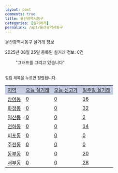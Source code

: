 ```yaml
---
layout: post
comments: true
title: 울산광역시동구
categories: [실거래가]
permalink: /apt/울산광역시동구
---
```


울산광역시동구 실거래 정보

2025년 08월 25일 등록된 실거래 정보: 0건

<!--<script async src="https://pagead2.googlesyndication.com/pagead/js/adsbygoogle.js?client=ca-pub-3485438051770037"
 crossorigin="anonymous"></script>-->

<script type="text/javascript">
  google.charts.load('current', {'packages':['corechart']});
  google.charts.setOnLoadCallback(drawChart);

  function drawChart() {
    var data = google.visualization.arrayToDataTable([['거래일', '매매', '전월세', '전매'], ['21-01', 4, 4, 1], ['21-02', 0, 2, 0], ['21-03', 0, 1, 0], ['21-04', 0, 1, 0], ['21-05', 0, 1, 0], ['21-06', 0, 5, 0], ['21-07', 36, 49, 1], ['21-08', 162, 115, 8], ['21-09', 167, 84, 15], ['21-10', 221, 136, 9], ['21-11', 119, 115, 13], ['21-12', 120, 146, 13], ['22-01', 89, 130, 13], ['22-02', 113, 128, 10], ['22-03', 147, 134, 21], ['22-04', 224, 160, 17], ['22-05', 178, 140, 21], ['22-06', 100, 116, 15], ['22-07', 73, 142, 10], ['22-08', 14, 20, 2], ['23-07', 0, 1, 0], ['23-08', 0, 4, 0], ['23-09', 0, 3, 0], ['23-10', 4, 35, 0], ['23-11', 85, 163, 5], ['23-12', 91, 200, 10], ['24-01', 1, 10, 0], ['24-02', 0, 2, 0], ['24-03', 0, 3, 0], ['24-04', 0, 2, 0], ['24-05', 0, 3, 0], ['24-06', 0, 2, 0], ['24-07', 0, 5, 0], ['24-08', 52, 78, 0], ['24-09', 91, 99, 0], ['24-10', 112, 41, 112], ['24-11', 59, 0, 59], ['24-12', 92, 92, 92], ['25-01', 90, 90, 90], ['25-02', 140, 140, 140], ['25-03', 158, 158, 158], ['25-04', 181, 181, 181], ['25-05', 146, 146, 146], ['25-06', 151, 151, 151], ['25-07', 159, 159, 159], ['25-08', 64, 64, 64]]);

    var options = {
      title: '최근 1년간 유형별 거래량 추이',
      legend: { position: 'bottom' }
    };

    setTimeout(function() {
        var chart = new google.visualization.LineChart(document.getElementById('columnchart_material'));
        chart.draw(data, (options));
        document.getElementById('loading').style.display = 'none';
        var dayLabel = (new Date()).getDay();
        if (dayLabel < 2) {
            sorttable.innerSortFunction.apply(document.getElementById('week'), []);
            sorttable.innerSortFunction.apply(document.getElementById('week'), []);        
        }
        else {
            sorttable.innerSortFunction.apply(document.getElementById('today'), []);
            sorttable.innerSortFunction.apply(document.getElementById('today'), []);
        }
    }, 200);

  }
</script>

<div id="loading" style="z-index:20; display: block; margin-left: 35px">"그래프를 그리고 있습니다"</div>
<div id="columnchart_material" style="width: 95%; margin-left: -35px; display: block"></div>
<!--<div style="width: 95%; margin-left: -35px; display: block">
      <script async src="https://pagead2.googlesyndication.com/pagead/js/adsbygoogle.js?client=ca-pub-3485438051770037"
          crossorigin="anonymous"></script>
      <ins class="adsbygoogle"
          style="display:block"
          data-ad-format="fluid"
          data-ad-layout-key="-fb+5w+4e-db+86"
          data-ad-client="ca-pub-3485438051770037"
          data-ad-slot="1827090281"></ins>
      <script>
          (adsbygoogle = window.adsbygoogle || []).push({});
      </script>
</div>-->
<br>

<font size='small' style='font-size: small;'>컬럼 제목을 누르면 정렬됩니다.</font>
<table class="sortable">
  <tr style='background-color: rgba(114, 132, 186,0.4);'>
    <td id="region"><a href="#">지역</a></td>
    <td id="today"><a href="#">오늘 실거래</a></td>
    <td id="today_new"><a href="#">오늘 신고가</a></td>
    <td id="week"><a href="#">일주일 실거래</a></td>
  </tr>

  
  <tr class="item">
    <td><a href="울산광역시동구방어동">방어동</a></td>
    <td><a href="울산광역시동구방어동">0</a></td>
    <td><a href="울산광역시동구방어동">0</a></td>
    <td><a href="울산광역시동구방어동">16</a></td>
  </tr>
    

  <tr class="item">
    <td><a href="울산광역시동구화정동">화정동</a></td>
    <td><a href="울산광역시동구화정동">0</a></td>
    <td><a href="울산광역시동구화정동">0</a></td>
    <td><a href="울산광역시동구화정동">32</a></td>
  </tr>
    

  <tr class="item">
    <td><a href="울산광역시동구일산동">일산동</a></td>
    <td><a href="울산광역시동구일산동">0</a></td>
    <td><a href="울산광역시동구일산동">0</a></td>
    <td><a href="울산광역시동구일산동">2</a></td>
  </tr>
    

  <tr class="item">
    <td><a href="울산광역시동구전하동">전하동</a></td>
    <td><a href="울산광역시동구전하동">0</a></td>
    <td><a href="울산광역시동구전하동">0</a></td>
    <td><a href="울산광역시동구전하동">14</a></td>
  </tr>
    

  <tr class="item">
    <td><a href="울산광역시동구미포동">미포동</a></td>
    <td><a href="울산광역시동구미포동">0</a></td>
    <td><a href="울산광역시동구미포동">0</a></td>
    <td><a href="울산광역시동구미포동">0</a></td>
  </tr>
    

  <tr class="item">
    <td><a href="울산광역시동구주전동">주전동</a></td>
    <td><a href="울산광역시동구주전동">0</a></td>
    <td><a href="울산광역시동구주전동">0</a></td>
    <td><a href="울산광역시동구주전동">0</a></td>
  </tr>
    

  <tr class="item">
    <td><a href="울산광역시동구동부동">동부동</a></td>
    <td><a href="울산광역시동구동부동">0</a></td>
    <td><a href="울산광역시동구동부동">0</a></td>
    <td><a href="울산광역시동구동부동">20</a></td>
  </tr>
    

  <tr class="item">
    <td><a href="울산광역시동구서부동">서부동</a></td>
    <td><a href="울산광역시동구서부동">0</a></td>
    <td><a href="울산광역시동구서부동">0</a></td>
    <td><a href="울산광역시동구서부동">28</a></td>
  </tr>
    


</table>


    